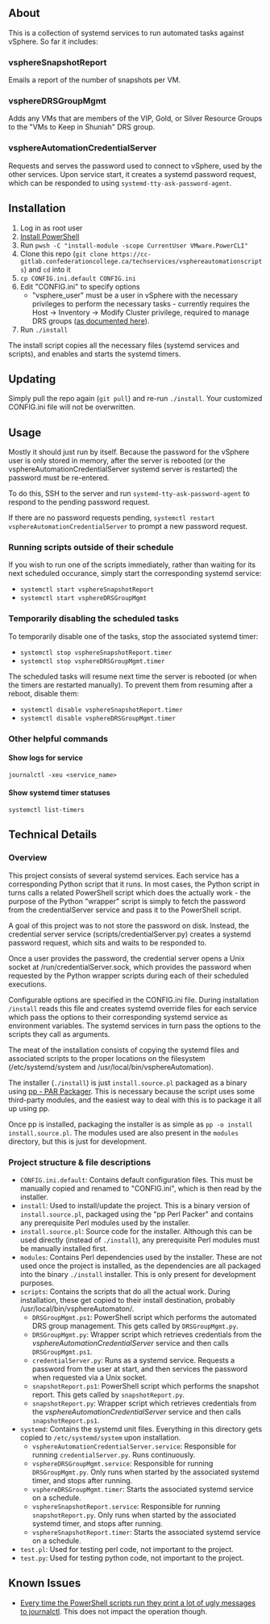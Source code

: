 ## About
This is a collection of systemd services to run automated tasks against vSphere. So far it includes:

### vsphereSnapshotReport
Emails a report of the number of snapshots per VM.

### vsphereDRSGroupMgmt
Adds any VMs that are members of the VIP, Gold, or Silver Resource Groups to the "VMs to Keep in Shuniah" DRS group.

### vsphereAutomationCredentialServer
Requests and serves the password used to connect to vSphere, used by the other services. Upon service start, it creates a systemd password request, which can be responded to using `systemd-tty-ask-password-agent`.

## Installation
1. Log in as root user
2. [Install PowerShell](https://learn.microsoft.com/en-us/powershell/scripting/install/install-rhel?view=powershell-7.4)
3. Run `pwsh -C "install-module -scope CurrentUser VMware.PowerCLI"`
4. Clone this repo (`git clone https://cc-gitlab.confederationcollege.ca/techservices/vsphereautomationscripts`) and `cd` into it
5. `cp CONFIG.ini.default CONFIG.ini`
6. Edit "CONFIG.ini" to specify options
    - "vsphere_user" must be a user in vSphere with the necessary privileges to perform the necessary tasks - currently requires the Host -> Inventory -> Modify Cluster privilege, required to manage DRS groups ([as documented here](https://tekhead.it/blog/2015/06/assigning-vcenter-permissions-for-drs-affinity-rules/)).
7. Run `./install`

The install script copies all the necessary files (systemd services and scripts), and enables and starts the systemd timers.

## Updating
Simply pull the repo again (`git pull`) and re-run `./install`. Your customized CONFIG.ini file will not be overwritten.

## Usage
Mostly it should just run by itself. Because the password for the vSphere user is only stored in memory, after the server is rebooted (or the vsphereAutomationCredentialServer systemd server is restarted) the password must be re-entered.

To do this, SSH to the server and run `systemd-tty-ask-password-agent` to respond to the pending password request.

If there are no password requests pending, `systemctl restart vsphereAutomationCredentialServer` to prompt a new password request.

### Running scripts outside of their schedule
If you wish to run one of the scripts immediately, rather than waiting for its next scheduled occurance, simply start the corresponding systemd service:

- `systemctl start vsphereSnapshotReport`
- `systemctl start vsphereDRSGroupMgmt`

### Temporarily disabling the scheduled tasks
To temporarily disable one of the tasks, stop the associated systemd timer:

- `systemctl stop vsphereSnapshotReport.timer`
- `systemctl stop vsphereDRSGroupMgmt.timer`

The scheduled tasks will resume next time the server is rebooted (or when the timers are restarted manually). To prevent them from resuming after a reboot, disable them:

- `systemctl disable vsphereSnapshotReport.timer`
- `systemctl disable vsphereDRSGroupMgmt.timer`

### Other helpful commands

#### Show logs for service
`journalctl -xeu <service_name>`

#### Show systemd timer statuses
`systemctl list-timers`

## Technical Details

### Overview
This project consists of several systemd services. Each service has a corresponding Python script that it runs. In most cases, the Python script in turns calls a related PowerShell script which does the actually work - the purpose of the Python "wrapper" script is simply to fetch the password from the credentialServer service and pass it to the PowerShell script.

A goal of this project was to not store the password on disk. Instead, the credential server service (scripts/credentialServer.py) creates a systemd password request, which sits and waits to be responded to.

Once a user provides the password, the credential server opens a Unix socket at /run/credentialServer.sock, which provides the password when requested by the Python wrapper scripts during each of their scheduled executions.

Configurable options are specified in the CONFIG.ini file. During installation `/install` reads this file and creates systemd override files for each service which pass the options to their corresponding systemd service as environment variables. The systemd services in turn pass the options to the scripts they call as arguments.

The meat of the installation consists of copying the systemd files and associated scripts to the proper locations on the filesystem (/etc/systemd/system and /usr/local/bin/vsphereAutomation).

The installer (`./install`) is just `install.source.pl` packaged as a binary using [pp - PAR Packager](https://metacpan.org/pod/pp). This is necessary because the script uses some third-party modules, and the easiest way to deal with this is to package it all up using pp.

Once pp is installed, packaging the installer is as simple as `pp -o install install.source.pl`. The modules used are also present in the `modules` directory, but this is just for development.

### Project structure & file descriptions
- `CONFIG.ini.default`: Contains default configuration files. This must be manually copied and renamed to "CONFIG.ini", which is then read by the installer.
- `install`: Used to install/update the project. This is a binary version of `install.source.pl`, packaged using the "pp Perl Packer" and contains any prerequisite Perl modules used by the installer.
- `install.source.pl`: Source code for the installer. Although this can be used directly (instead of `./install`), any prerequisite Perl modules must be manually installed first.
- `modules`: Contains Perl dependencies used by the installer. These are not used once the project is installed, as the dependencies are all packaged into the binary `./install` installer. This is only present for development purposes.
- `scripts`: Contains the scripts that do all the actual work. During installation, these get copied to their install destination, probably /usr/local/bin/vsphereAutomaton/.
    - `DRSGroupMgmt.ps1`: PowerShell script which performs the automated DRS group management. This gets called by `DRSGroupMgmt.py`.
    - `DRSGroupMgmt.py`: Wrapper script which retrieves credentials from the *vsphereAutomationCredentialServer* service and then calls `DRSGroupMgmt.ps1`.
    - `credentialServer.py`: Runs as a systemd service. Requests a password from the user at start, and then services the password when requested via a Unix socket.
    - `snapshotReport.ps1`: PowerShell script which performs the snapshot report. This gets called by `snapshotReport.py`.
    - `snapshotReport.py`: Wrapper script which retrieves credentials from the *vsphereAutomationCredentialServer* service and then calls `snapshotReport.ps1`.
- `systemd`: Contains the systemd unit files. Everything in this directory gets copied to `/etc/systemd/system` upon installation.
    - `vsphereAutomationCredentialServer.service`: Responsible for running `credentialServer.py`. Runs continuously.
    - `vsphereDRSGroupMgmt.service`: Responsible for running `DRSGroupMgmt.py`. Only runs when started by the associated systemd timer, and stops after running.
    - `vsphereDRSGroupMgmt.timer`: Starts the associated systemd service on a schedule.
    - `vsphereSnapshotReport.service`: Responsible for running `snapshotReport.py`. Only runs when started by the associated systemd timer, and stops after running.
    - `vsphereSnapshotReport.timer`: Starts the associated systemd service on a schedule.
- `test.pl`: Used for testing perl code, not important to the project.
- `test.py`: Used for testing python code, not important to the project.

## Known Issues
- [Every time the PowerShell scripts run they print a lot of ugly messages to journalctl](https://cc-gitlab.confederationcollege.ca/techservices/vsphereautomationscripts/-/issues/9). This does not impact the operation though.
